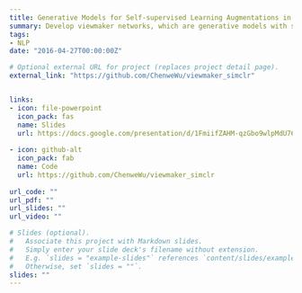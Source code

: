 ```yaml
---
title: Generative Models for Self-supervised Learning Augmentations in ECG diagnosis
summary: Develop viewmaker networks, which are generative models with stochastic boundaries for data augmentations, via Pytorch Lightning, to adversarially auto-learn and generate augmentations on 12-lead electrocardiogram (ECG) sensor data for contrastive learning tasks, so as to reduce the rigorous trial and error by human experts.
tags:
- NLP
date: "2016-04-27T00:00:00Z"

# Optional external URL for project (replaces project detail page).
external_link: "https://github.com/ChenweWu/viewmaker_simclr"


links:
- icon: file-powerpoint
  icon_pack: fas
  name: Slides
  url: https://docs.google.com/presentation/d/1FmiifZAHM-qzGbo9wlpMdU76t57QucBp2Cls1FOJ1fM/edit?usp=sharing
  
- icon: github-alt
  icon_pack: fab
  name: Code
  url: https://github.com/ChenweWu/viewmaker_simclr
  
url_code: ""
url_pdf: ""
url_slides: ""
url_video: ""

# Slides (optional).
#   Associate this project with Markdown slides.
#   Simply enter your slide deck's filename without extension.
#   E.g. `slides = "example-slides"` references `content/slides/example-slides.md`.
#   Otherwise, set `slides = ""`.
slides: ""
---
```



